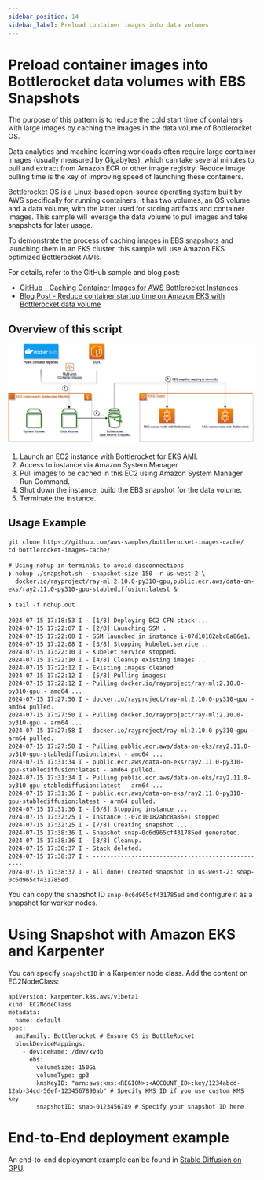 ```yaml
---
sidebar_position: 14
sidebar_label: Preload container images into data volumes
---
```


# Preload container images into Bottlerocket data volumes with EBS Snapshots

The purpose of this pattern is to reduce the cold start time of containers with large images by caching the images in the data volume of Bottlerocket OS.

Data analytics and machine learning workloads often require large container images (usually measured by Gigabytes), which can take several minutes to pull and extract from Amazon ECR or other image registry. Reduce image pulling time is the key of improving speed of launching these containers.

Bottlerocket OS is a Linux-based open-source operating system built by AWS specifically for running containers. It has two volumes, an OS volume and a data volume, with the latter used for storing artifacts and container images. This sample will leverage the data volume to pull images and take snapshots for later usage.

To demonstrate the process of caching images in EBS snapshots and launching them in an EKS cluster, this sample will use Amazon EKS optimized Bottlerocket AMIs.

For details, refer to the GitHub sample and blog post:
- [GitHub - Caching Container Images for AWS Bottlerocket Instances](https://github.com/aws-samples/bottlerocket-images-cache/tree/main)
- [Blog Post - Reduce container startup time on Amazon EKS with Bottlerocket data volume](https://aws.amazon.com/blogs/containers/reduce-container-startup-time-on-amazon-eks-with-bottlerocket-data-volume/)

## Overview of this script

![](img/bottlerocket-image-cache.png)

1. Launch an EC2 instance with Bottlerocket for EKS AMI.
2. Access to instance via Amazon System Manager
3. Pull images to be cached in this EC2 using Amazon System Manager Run Command.
4. Shut down the instance, build the EBS snapshot for the data volume.
5. Terminate the instance.

## Usage Example

```
git clone https://github.com/aws-samples/bottlerocket-images-cache/
cd bottlerocket-images-cache/

# Using nohup in terminals to avoid disconnections
❯ nohup ./snapshot.sh --snapshot-size 150 -r us-west-2 \
  docker.io/rayproject/ray-ml:2.10.0-py310-gpu,public.ecr.aws/data-on-eks/ray2.11.0-py310-gpu-stablediffusion:latest &

❯ tail -f nohup.out

2024-07-15 17:18:53 I - [1/8] Deploying EC2 CFN stack ...
2024-07-15 17:22:07 I - [2/8] Launching SSM .
2024-07-15 17:22:08 I - SSM launched in instance i-07d10182abc8a86e1.
2024-07-15 17:22:08 I - [3/8] Stopping kubelet.service ..
2024-07-15 17:22:10 I - Kubelet service stopped.
2024-07-15 17:22:10 I - [4/8] Cleanup existing images ..
2024-07-15 17:22:12 I - Existing images cleaned
2024-07-15 17:22:12 I - [5/8] Pulling images:
2024-07-15 17:22:12 I - Pulling docker.io/rayproject/ray-ml:2.10.0-py310-gpu - amd64 ...
2024-07-15 17:27:50 I - docker.io/rayproject/ray-ml:2.10.0-py310-gpu - amd64 pulled.
2024-07-15 17:27:50 I - Pulling docker.io/rayproject/ray-ml:2.10.0-py310-gpu - arm64 ...
2024-07-15 17:27:58 I - docker.io/rayproject/ray-ml:2.10.0-py310-gpu - arm64 pulled.
2024-07-15 17:27:58 I - Pulling public.ecr.aws/data-on-eks/ray2.11.0-py310-gpu-stablediffusion:latest - amd64 ...
2024-07-15 17:31:34 I - public.ecr.aws/data-on-eks/ray2.11.0-py310-gpu-stablediffusion:latest - amd64 pulled.
2024-07-15 17:31:34 I - Pulling public.ecr.aws/data-on-eks/ray2.11.0-py310-gpu-stablediffusion:latest - arm64 ...
2024-07-15 17:31:36 I - public.ecr.aws/data-on-eks/ray2.11.0-py310-gpu-stablediffusion:latest - arm64 pulled.
2024-07-15 17:31:36 I - [6/8] Stopping instance ...
2024-07-15 17:32:25 I - Instance i-07d10182abc8a86e1 stopped
2024-07-15 17:32:25 I - [7/8] Creating snapshot ...
2024-07-15 17:38:36 I - Snapshot snap-0c6d965cf431785ed generated.
2024-07-15 17:38:36 I - [8/8] Cleanup.
2024-07-15 17:38:37 I - Stack deleted.
2024-07-15 17:38:37 I - --------------------------------------------------
2024-07-15 17:38:37 I - All done! Created snapshot in us-west-2: snap-0c6d965cf431785ed
```

You can copy the snapshot ID `snap-0c6d965cf431785ed` and configure it as a snapshot for worker nodes.

# Using Snapshot with Amazon EKS and Karpenter

You can specify `snapshotID` in a Karpenter node class. Add the content on EC2NodeClass:

```
apiVersion: karpenter.k8s.aws/v1beta1
kind: EC2NodeClass
metadata:
  name: default
spec:
  amiFamily: Bottlerocket # Ensure OS is BottleRocket
  blockDeviceMappings:
    - deviceName: /dev/xvdb
      ebs:
        volumeSize: 150Gi
        volumeType: gp3
        kmsKeyID: "arn:aws:kms:<REGION>:<ACCOUNT_ID>:key/1234abcd-12ab-34cd-56ef-1234567890ab" # Specify KMS ID if you use custom KMS key
        snapshotID: snap-0123456789 # Specify your snapshot ID here
```

# End-to-End deployment example

An end-to-end deployment example can be found in [Stable Diffusion on GPU](../../../blueprints/inference/GPUs/stablediffusion-gpus).
